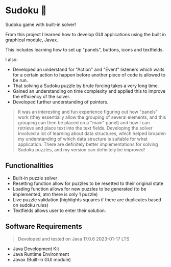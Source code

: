 # Sudoku 🎲
Sudoku game with built-in solver!

From this project I learned how to develop GUI applications using the built in graphical module, Javax. 

This includes learning how to set up "panels", buttons, icons and textfields.

I also:
- Developed an understand for "Action" and "Event" listeners which waits for a certain action to happen before another piece of code is allowed to be run.
- That solving a Sudoku puzzle by brute forcing takes a very long time.
- Gained an understanding on time complexity and applied this to improve the efficiency of the solver.
- Developed further understanding of pointers.

> It was an interesting and fun experience figuring out how "panels" work (they essentially allow the grouping of several elements, and this grouping can then be placed on a "main" panel) and how I can retrieve and place text into the text fields. 
  Developing the solver involved a lot of learning about data structures, which helped broaden my understanding of which data structure is suitable for what application. 
  There are definitely better implementations for solving Sudoku puzzles, and my version can definitely be improved! 

## Functionalities
- Built-in puzzle solver
- Resetting function allow for puzzles to be resetted to their original state
- Loading function allows for new puzzles to be generated (to be implemented, atm there is only 1 puzzle)
- Live puzzle validation (highlights squares if there are duplicates based on sudoku rules)
- Textfields allows user to enter their solution.

## Software Requirements
> Developed and tested on Java 17.0.6 2023-01-17 LTS
- Java Development Kit
- Java Runtime Environment
- Javax (Built-in GUI module)






